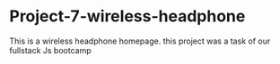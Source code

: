 # Project-7-wireless-headphone
 This is a  wireless headphone homepage. this project was a task of our fullstack Js bootcamp 

